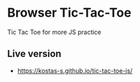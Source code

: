 # Browser Tic-Tac-Toe
Tic Tac Toe for more JS practice

## Live version

* https://kostas-s.github.io/tic-tac-toe-js/
